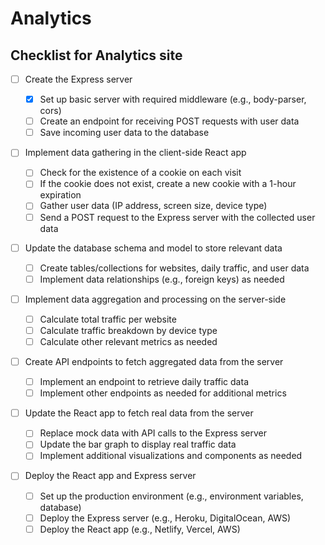 # Analytics

## Checklist for Analytics site

- [ ] Create the Express server

  - [x] Set up basic server with required middleware (e.g., body-parser, cors)
  - [ ] Create an endpoint for receiving POST requests with user data
  - [ ] Save incoming user data to the database

- [ ] Implement data gathering in the client-side React app

  - [ ] Check for the existence of a cookie on each visit
  - [ ] If the cookie does not exist, create a new cookie with a 1-hour expiration
  - [ ] Gather user data (IP address, screen size, device type)
  - [ ] Send a POST request to the Express server with the collected user data

- [ ] Update the database schema and model to store relevant data

  - [ ] Create tables/collections for websites, daily traffic, and user data
  - [ ] Implement data relationships (e.g., foreign keys) as needed

- [ ] Implement data aggregation and processing on the server-side

  - [ ] Calculate total traffic per website
  - [ ] Calculate traffic breakdown by device type
  - [ ] Calculate other relevant metrics as needed

- [ ] Create API endpoints to fetch aggregated data from the server

  - [ ] Implement an endpoint to retrieve daily traffic data
  - [ ] Implement other endpoints as needed for additional metrics

- [ ] Update the React app to fetch real data from the server

  - [ ] Replace mock data with API calls to the Express server
  - [ ] Update the bar graph to display real traffic data
  - [ ] Implement additional visualizations and components as needed

- [ ] Deploy the React app and Express server
  - [ ] Set up the production environment (e.g., environment variables, database)
  - [ ] Deploy the Express server (e.g., Heroku, DigitalOcean, AWS)
  - [ ] Deploy the React app (e.g., Netlify, Vercel, AWS)
